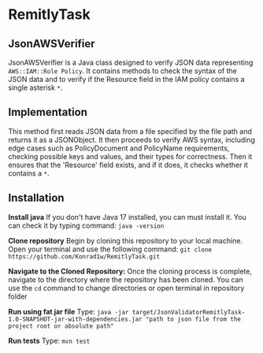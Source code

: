 # RemitlyTask

## JsonAWSVerifier

JsonAWSVerifier is a Java class designed to verify JSON data representing `AWS::IAM::Role Policy`. It contains methods to check the syntax of the JSON data and to verify if the Resource field in the IAM policy contains a single asterisk `*`.

## Implementation

This method first reads JSON data from a file specified by the file path and returns it as a JSONObject. It then proceeds to verify AWS syntax, including edge cases such as PolicyDocument and PolicyName requirements, checking possible keys and values, and their types for correctness. Then it ensures that the 'Resource' field exists, and if it does, it checks whether it contains a `*`.

## Installation
__Install java__
If you don't have Java 17 installed, you can must install it. You can check it by typing command:
`java -version`

__Clone repository__
Begin by cloning this repository to your local machine. Open your terminal and use the following command:
`git clone https://github.com/Konrad1w/RemitlyTask.git`

__Navigate to the Cloned Repository:__
Once the cloning process is complete, navigate to the directory where the repository has been cloned. You can use the `cd` command to change directories or open terminal in repository folder

__Run using fat jar file__
Type:
`java -jar target/JsonValidatorRemitlyTask-1.0-SNAPSHOT-jar-with-dependencies.jar "path to json file from the project root or absolute path"`

__Run tests__
Type:
`mvn test`